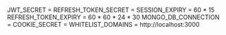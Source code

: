 JWT_SECRET = 
REFRESH_TOKEN_SECRET = 
SESSION_EXPIRY = 60 * 15
REFRESH_TOKEN_EXPIRY = 60 * 60 * 24 * 30
MONGO_DB_CONNECTION = 
COOKIE_SECRET = 
WHITELIST_DOMAINS = http://localhost:3000